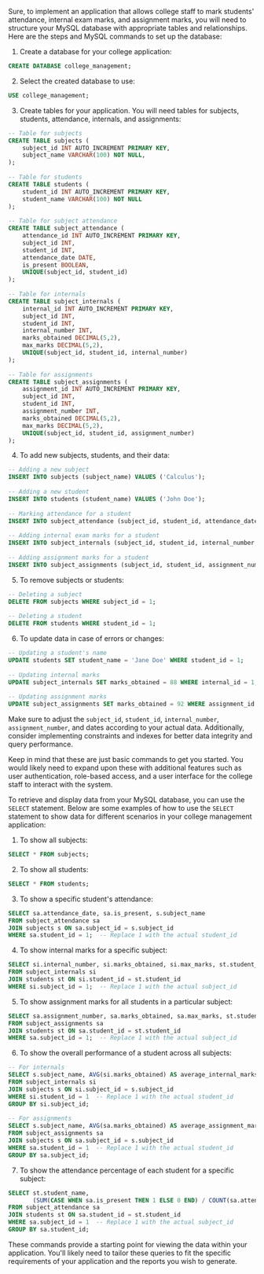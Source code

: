 Sure, to implement an application that allows college staff to mark students' attendance, internal exam marks, and assignment marks, you will need to structure your MySQL database with appropriate tables and relationships. Here are the steps and MySQL commands to set up the database:  
   
1. Create a database for your college application:  
   
```sql  
CREATE DATABASE college_management;  
```  
   
2. Select the created database to use:  
   
```sql  
USE college_management;  
```  
   
3. Create tables for your application. You will need tables for subjects, students, attendance, internals, and assignments:  
   
```sql  
-- Table for subjects  
CREATE TABLE subjects (  
    subject_id INT AUTO_INCREMENT PRIMARY KEY,  
    subject_name VARCHAR(100) NOT NULL,   
);  
   
-- Table for students  
CREATE TABLE students (  
    student_id INT AUTO_INCREMENT PRIMARY KEY,  
    student_name VARCHAR(100) NOT NULL 
);  
   
-- Table for subject attendance  
CREATE TABLE subject_attendance (  
    attendance_id INT AUTO_INCREMENT PRIMARY KEY,  
    subject_id INT,  
    student_id INT,  
    attendance_date DATE,  
    is_present BOOLEAN, 
    UNIQUE(subject_id, student_id)  
);  
   
-- Table for internals  
CREATE TABLE subject_internals (  
    internal_id INT AUTO_INCREMENT PRIMARY KEY,  
    subject_id INT,  
    student_id INT,  
    internal_number INT,  
    marks_obtained DECIMAL(5,2),  
    max_marks DECIMAL(5,2),  
    UNIQUE(subject_id, student_id, internal_number)  
);  
   
-- Table for assignments  
CREATE TABLE subject_assignments (  
    assignment_id INT AUTO_INCREMENT PRIMARY KEY,  
    subject_id INT,  
    student_id INT,  
    assignment_number INT,  
    marks_obtained DECIMAL(5,2),  
    max_marks DECIMAL(5,2),  
    UNIQUE(subject_id, student_id, assignment_number)  
);  
```  
   
4. To add new subjects, students, and their data:  
   
```sql  
-- Adding a new subject  
INSERT INTO subjects (subject_name) VALUES ('Calculus');  
   
-- Adding a new student  
INSERT INTO students (student_name) VALUES ('John Doe');  
   
-- Marking attendance for a student  
INSERT INTO subject_attendance (subject_id, student_id, attendance_date, is_present) VALUES (1, 1, '2021-09-01', TRUE);  
   
-- Adding internal exam marks for a student  
INSERT INTO subject_internals (subject_id, student_id, internal_number, marks_obtained, max_marks) VALUES (1, 1, 1, 85, 100);  
   
-- Adding assignment marks for a student  
INSERT INTO subject_assignments (subject_id, student_id, assignment_number, marks_obtained, max_marks) VALUES (1, 1, 1, 90, 100);  
```  
   
5. To remove subjects or students:  
   
```sql  
-- Deleting a subject  
DELETE FROM subjects WHERE subject_id = 1;  
   
-- Deleting a student  
DELETE FROM students WHERE student_id = 1;  
```  
   
6. To update data in case of errors or changes:  
   
```sql  
-- Updating a student's name  
UPDATE students SET student_name = 'Jane Doe' WHERE student_id = 1;  
   
-- Updating internal marks  
UPDATE subject_internals SET marks_obtained = 88 WHERE internal_id = 1;  
   
-- Updating assignment marks  
UPDATE subject_assignments SET marks_obtained = 92 WHERE assignment_id = 1;  
```  
   
Make sure to adjust the `subject_id`, `student_id`, `internal_number`, `assignment_number`, and dates according to your actual data. Additionally, consider implementing constraints and indexes for better data integrity and query performance.  
   
Keep in mind that these are just basic commands to get you started. You would likely need to expand upon these with additional features such as user authentication, role-based access, and a user interface for the college staff to interact with the system.


To retrieve and display data from your MySQL database, you can use the `SELECT` statement. Below are some examples of how to use the `SELECT` statement to show data for different scenarios in your college management application:  
   
1. To show all subjects:  
   
```sql  
SELECT * FROM subjects;  
```  
   
2. To show all students:  
   
```sql  
SELECT * FROM students;  
```  
   
3. To show a specific student's attendance:  
   
```sql  
SELECT sa.attendance_date, sa.is_present, s.subject_name  
FROM subject_attendance sa  
JOIN subjects s ON sa.subject_id = s.subject_id  
WHERE sa.student_id = 1;  -- Replace 1 with the actual student_id  
```  
   
4. To show internal marks for a specific subject:  
   
```sql  
SELECT si.internal_number, si.marks_obtained, si.max_marks, st.student_name  
FROM subject_internals si  
JOIN students st ON si.student_id = st.student_id  
WHERE si.subject_id = 1;  -- Replace 1 with the actual subject_id  
```  
   
5. To show assignment marks for all students in a particular subject:  
   
```sql  
SELECT sa.assignment_number, sa.marks_obtained, sa.max_marks, st.student_name  
FROM subject_assignments sa  
JOIN students st ON sa.student_id = st.student_id  
WHERE sa.subject_id = 1;  -- Replace 1 with the actual subject_id  
```  
   
6. To show the overall performance of a student across all subjects:  
   
```sql  
-- For internals  
SELECT s.subject_name, AVG(si.marks_obtained) AS average_internal_marks  
FROM subject_internals si  
JOIN subjects s ON si.subject_id = s.subject_id  
WHERE si.student_id = 1  -- Replace 1 with the actual student_id  
GROUP BY si.subject_id;  
   
-- For assignments  
SELECT s.subject_name, AVG(sa.marks_obtained) AS average_assignment_marks  
FROM subject_assignments sa  
JOIN subjects s ON sa.subject_id = s.subject_id  
WHERE sa.student_id = 1  -- Replace 1 with the actual student_id  
GROUP BY sa.subject_id;  
```  
   
7. To show the attendance percentage of each student for a specific subject:  
   
```sql  
SELECT st.student_name,   
       (SUM(CASE WHEN sa.is_present THEN 1 ELSE 0 END) / COUNT(sa.attendance_id)) * 100 AS attendance_percentage  
FROM subject_attendance sa  
JOIN students st ON sa.student_id = st.student_id  
WHERE sa.subject_id = 1  -- Replace 1 with the actual subject_id  
GROUP BY sa.student_id;  
```  
   
These commands provide a starting point for viewing the data within your application. You'll likely need to tailor these queries to fit the specific requirements of your application and the reports you wish to generate.